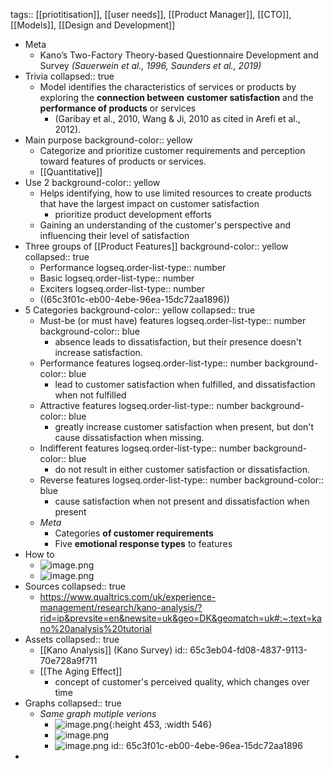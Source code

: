 tags:: [[priotitisation]], [[user needs]], [[Product Manager]], [[CTO]], [[Models]], [[Design and Development]]

- Meta
	- Kano’s Two-Factory Theory-based Questionnaire Development and Survey *(Sauerwein et al., 1996, Saunders et al., 2019)*
- Trivia
  collapsed:: true
	- Model identifies the characteristics of services or products by exploring the **connection between** **customer satisfaction** and the **performance of products** or services
		- (Garibay et al., 2010, Wang & Ji, 2010 as cited in Arefi et al., 2012).
- Main purpose
  background-color:: yellow
	- Categorize and prioritize customer requirements and perception toward features of products or services.
	- [[Quantitative]]
- Use 2
  background-color:: yellow
	- Helps identifying, how to use limited resources to create products that have the largest impact on customer satisfaction
		- prioritize product development efforts
	- Gaining an understanding of the customer's perspective and influencing their level of satisfaction
- Three groups of [[Product Features]]
  background-color:: yellow
  collapsed:: true
	- Performance
	  logseq.order-list-type:: number
	- Basic
	  logseq.order-list-type:: number
	- Exciters
	  logseq.order-list-type:: number
	- ((65c3f01c-eb00-4ebe-96ea-15dc72aa1896))
- 5 Categories
  background-color:: yellow
  collapsed:: true
	- Must-be (or must have) features
	  logseq.order-list-type:: number
	  background-color:: blue
		- absence leads to dissatisfaction, but their presence doesn't increase satisfaction.
	- Performance features
	  logseq.order-list-type:: number
	  background-color:: blue
		- lead to customer satisfaction when fulfilled, and dissatisfaction when not fulfilled
	- Attractive features
	  logseq.order-list-type:: number
	  background-color:: blue
		- greatly increase customer satisfaction when present, but don't cause dissatisfaction when missing.
	- Indifferent features
	  logseq.order-list-type:: number
	  background-color:: blue
		- do not result in either customer satisfaction or dissatisfaction.
	- Reverse features
	  logseq.order-list-type:: number
	  background-color:: blue
		- cause satisfaction when not present and dissatisfaction when present
	- *Meta*
		- Categories **of customer requirements**
		- Five **emotional response types** to features
- How to
	- ![image.png](../../assets/image_1707768259106_0.png)
	- ![image.png](../../assets/image_1707768316184_0.png)
- Sources
  collapsed:: true
	- https://www.qualtrics.com/uk/experience-management/research/kano-analysis/?rid=ip&prevsite=en&newsite=uk&geo=DK&geomatch=uk#:~:text=kano%20analysis%20tutorial
- Assets
  collapsed:: true
	- [[Kano Analysis]] (Kano Survey)
	  id:: 65c3eb04-fd08-4837-9113-70e728a9f711
	- [[The Aging Effect]]
		- concept of customer's perceived quality, which changes over time
- Graphs
  collapsed:: true
	- *Same graph mutiple verions*
		- ![image.png](../assets/image_1707338115604_0.png){:height 453, :width 546}
		- ![image.png](../assets/image_1707339315032_0.png)
		- ![image.png](../assets/image_1707339805125_0.png)
		  id:: 65c3f01c-eb00-4ebe-96ea-15dc72aa1896
-